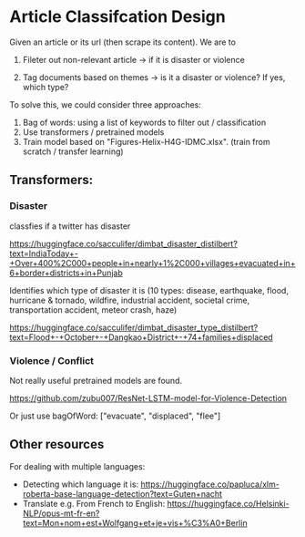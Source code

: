 # Article Classifcation Design

Given an article or its url (then scrape its content). We are to 

1. Fileter out non-relevant article -> if it is disaster or violence

2. Tag documents based on themes -> is it a disaster or violence? If yes, which type? 


To solve this, we could consider three approaches: 

1. Bag of words: using a list of keywords to filter out / classification 
2. Use transformers / pretrained models 
3. Train model based on "Figures-Helix-H4G-IDMC.xlsx". (train from scratch / transfer learning)



## Transformers: 
### Disaster 
classfies if a twitter has disaster 

https://huggingface.co/sacculifer/dimbat_disaster_distilbert?text=IndiaToday+-+Over+400%2C000+people+in+nearly+1%2C000+villages+evacuated+in+6+border+districts+in+Punjab


Identifies which type of disaster it is (10 types: disease, earthquake, flood, hurricane & tornado, wildfire, industrial accident, societal crime, transportation accident, meteor crash, haze)

https://huggingface.co/sacculifer/dimbat_disaster_type_distilbert?text=Flood+-+October+-+Dangkao+District+-+74+families+displaced

### Violence / Conflict 

Not really useful pretrained models are found. 

https://github.com/zubu007/ResNet-LSTM-model-for-Violence-Detection 

Or just use bagOfWord: ["evacuate", "displaced", "flee"]


## Other resources 

For dealing with multiple languages:
- Detecting which language it is: https://huggingface.co/papluca/xlm-roberta-base-language-detection?text=Guten+nacht
- Translate e.g. From French to English: https://huggingface.co/Helsinki-NLP/opus-mt-fr-en?text=Mon+nom+est+Wolfgang+et+je+vis+%C3%A0+Berlin 
